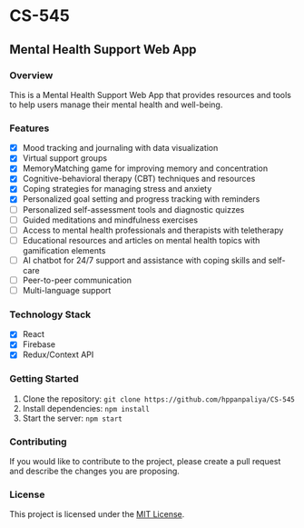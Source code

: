 # CS-545

## Mental Health Support Web App

### Overview
This is a Mental Health Support Web App that provides resources and tools to help users manage their mental health and well-being.

### Features
- [X] Mood tracking and journaling with data visualization
- [X] Virtual support groups 
- [X] MemoryMatching game for improving memory and concentration
- [X] Cognitive-behavioral therapy (CBT) techniques and resources
- [X] Coping strategies for managing stress and anxiety
- [X] Personalized goal setting and progress tracking with reminders
- [ ] Personalized self-assessment tools and diagnostic quizzes
- [ ] Guided meditations and mindfulness exercises
- [ ] Access to mental health professionals and therapists with teletherapy
- [ ] Educational resources and articles on mental health topics with gamification elements
- [ ] AI chatbot for 24/7 support and assistance with coping skills and self-care
- [ ] Peer-to-peer communication
- [ ] Multi-language support

### Technology Stack
- [x] React
- [x] Firebase
- [x] Redux/Context API

### Getting Started
1. Clone the repository: `git clone https://github.com/hppanpaliya/CS-545`
2. Install dependencies: `npm install`
3. Start the server: `npm start`

### Contributing
If you would like to contribute to the project, please create a pull request and describe the changes you are proposing.

### License
This project is licensed under the [MIT License](https://opensource.org/licenses/MIT).
